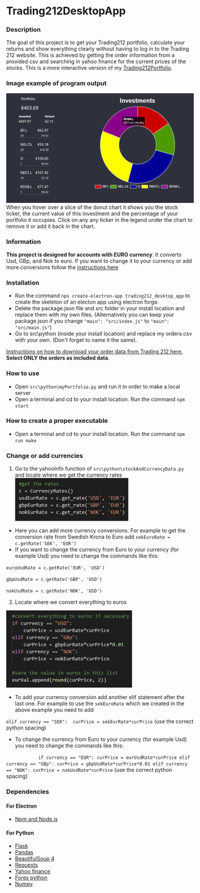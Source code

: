 # Trading212DesktopApp
### Description
The goal of this project is to get your Trading212 portfolio, calculate your returns and show everything clearly without having to log in to the Trading 212 website. 
This is achieved by getting the order information from a provided csv and searching in yahoo finance for the current prices of the stocks. This is a more interactive version
of my [Trading212Portfolio](https://github.com/alex999ar/Trading212Portfolio).

### Image example of program output
![](/example_output.png)
When you hover over a slice of the donut chart it shows you the stock ticker, the current value of this investment and the percentage of your portfolio it occupies.
Click on any any ticker in the legend under the chart to remove it or add it back in the chart.

### Information
**This project is designed for accounts with EURO currency**. It converts Usd, GBp, and Nok to euro. If you want to change it to your currency or add more conversions
follow the [instructions here](https://github.com/alex999ar/Trading212DesktopApp#change-or-add-currencies)

### Installation
* Run the command `npx create-electron-app trading212_desktop_app` to create the skeleton of an electon app using electron forge.
* Delete the package.json file and src folder in your install location and replace them with my own files.
(Alternatively you can keep your package.json if you change `"main": "src/index.js"` to `"main": "src/main.js"`)
* Go to src\python (inside your install location) and replace my orders.csv with your own. (Don't forget to name it the same).

[Instructions on how to download your order data from Trading 212 here.](https://community.trading212.com/t/new-feature-export-your-investing-history/35612) 
**Select ONLY the orders as included data**.

### How to use
* Open `src\python\myPortfolio.py` and run it in order to make a local server
* Open a terminal and cd to your install location. Run the command `npm start`

### How to create a proper executable
* Open a terminal and cd to your install location. Run the command `npm run make`

### Change or add currencies
1. Go to the yahooInfo function of `src\python\stockAndCurrencyData.py` and locate where we get the currency rates
![](/rate_images/rates1.png)

* Here you can add more currency conversions. For example to get the conversion rate from Swedish Krona to Euro add `sekEuroRate = c.getRate('SEK', 'EUR')`
* If you want to change the currency from Euro to your currency (for example Usd) you need to change the commands like this:

`euroUsdRate = c.getRate('EUR', 'USD')`

`gbpUsdRate = c.getRate('GBP', 'USD')`

`nokUsdRate = c.getRate('NOK', 'USD')`

2. Locate where we convert everything to euros
 
![](/rate_images/rates2.png)

* To add your currency conversion add another elif statement after the last one. For example to use the `sekEuroRate` which we created in the above example you need to add

`elif currency == "SEK": 
    curPrice = sekEurRate*curPrice` (use the correct python spacing)
* To change the currency from Euro to your currency (for example Usd) you need to change the commands like this:

`            if currency == "EUR":
                curPrice = eurUsdRate*curPrice
            elif currency == "GBp":
                curPrice = gbpUsdRate*curPrice*0.01
            elif currency == "NOK":
                curPrice = nokUsdRate*curPrice` (use the correct python spacing)

### Dependencies
#### For Electron
- [Npm and Node.js](https://www.npmjs.com/get-npm)

#### For Python
- [Flask](https://flask.palletsprojects.com)
- [Pandas](https://pandas.pydata.org/pandas-docs/stable/getting_started/install.html)
- [BeautifulSoup 4](https://pypi.org/project/beautifulsoup4/)
- [Requests](https://pypi.org/project/requests/)
- [Yahoo finance](https://pypi.org/project/yahoo-fin/)
- [Forex python](https://pypi.org/project/forex-python/)
- [Numpy](https://numpy.org/install/)
